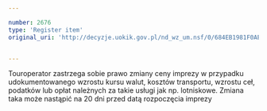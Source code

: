 ```yaml
---

number: 2676
type: 'Register item'
original_uri: 'http://decyzje.uokik.gov.pl/nd_wz_um.nsf/0/684EB1981F0AED26C125793C003DF389?OpenDocument'


---
```


Touroperator zastrzega sobie prawo zmiany ceny imprezy w przypadku udokumentowanego wzrostu kursu walut, kosztów transportu, wzrostu ceł, podatków lub opłat należnych za takie usługi jak np. lotniskowe. Zmiana taka może nastąpić na 20 dni przed datą rozpoczęcia imprezy
